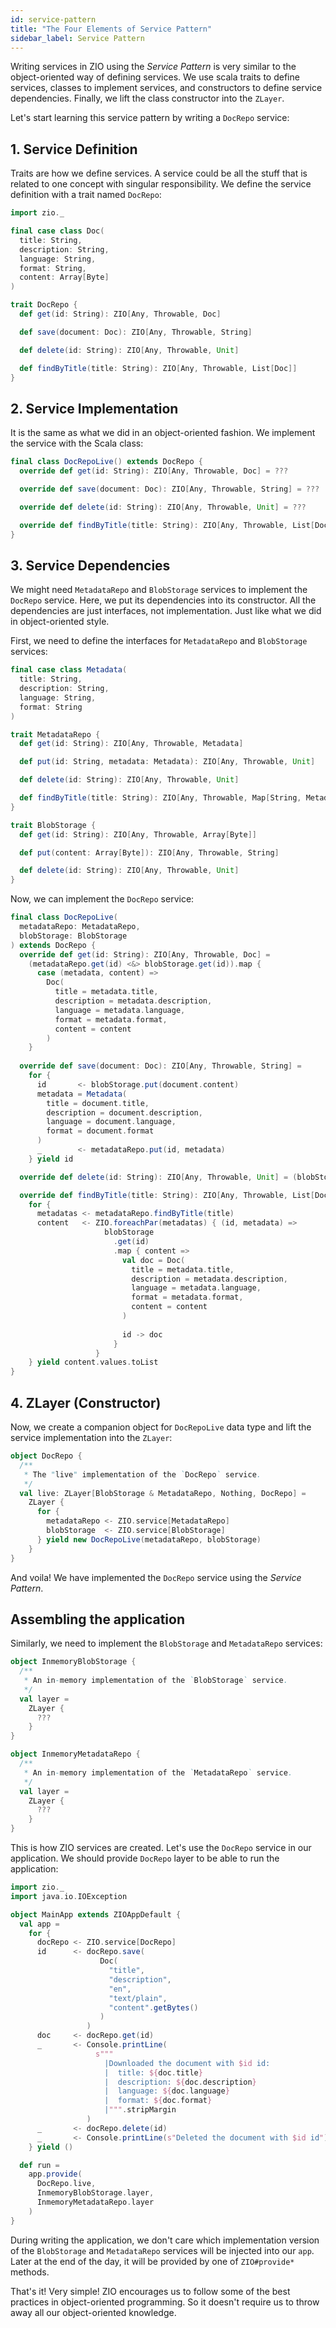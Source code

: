 ```yaml
---
id: service-pattern
title: "The Four Elements of Service Pattern"
sidebar_label: Service Pattern
---
```


Writing services in ZIO using the _Service Pattern_ is very similar to the object-oriented way of defining services. We use scala traits to define services, classes to implement services, and constructors to define service dependencies. Finally, we lift the class constructor into the `ZLayer`.

Let's start learning this service pattern by writing a `DocRepo` service:

## 1. Service Definition

Traits are how we define services. A service could be all the stuff that is related to one concept with singular responsibility. We define the service definition with a trait named `DocRepo`:

```scala mdoc:silent
import zio._

final case class Doc(
  title: String,
  description: String,
  language: String,
  format: String,
  content: Array[Byte]
)

trait DocRepo {
  def get(id: String): ZIO[Any, Throwable, Doc]

  def save(document: Doc): ZIO[Any, Throwable, String]

  def delete(id: String): ZIO[Any, Throwable, Unit]

  def findByTitle(title: String): ZIO[Any, Throwable, List[Doc]]
}
```

## 2. Service Implementation

It is the same as what we did in an object-oriented fashion. We implement the service with the Scala class:

```scala mdoc:compile-only
final class DocRepoLive() extends DocRepo {
  override def get(id: String): ZIO[Any, Throwable, Doc] = ???

  override def save(document: Doc): ZIO[Any, Throwable, String] = ???

  override def delete(id: String): ZIO[Any, Throwable, Unit] = ???

  override def findByTitle(title: String): ZIO[Any, Throwable, List[Doc]] = ???
}
```

## 3. Service Dependencies

We might need `MetadataRepo` and `BlobStorage` services to implement the `DocRepo` service. Here, we put its dependencies into its constructor. All the dependencies are just interfaces, not implementation. Just like what we did in object-oriented style.

First, we need to define the interfaces for `MetadataRepo` and `BlobStorage` services:

```scala mdoc:silent
final case class Metadata(
  title: String,
  description: String,
  language: String,
  format: String
)

trait MetadataRepo {
  def get(id: String): ZIO[Any, Throwable, Metadata]

  def put(id: String, metadata: Metadata): ZIO[Any, Throwable, Unit]

  def delete(id: String): ZIO[Any, Throwable, Unit]

  def findByTitle(title: String): ZIO[Any, Throwable, Map[String, Metadata]]
}

trait BlobStorage {
  def get(id: String): ZIO[Any, Throwable, Array[Byte]]

  def put(content: Array[Byte]): ZIO[Any, Throwable, String]

  def delete(id: String): ZIO[Any, Throwable, Unit]
}
```

Now, we can implement the `DocRepo` service:

```scala mdoc:silent
final class DocRepoLive(
  metadataRepo: MetadataRepo,
  blobStorage: BlobStorage
) extends DocRepo {
  override def get(id: String): ZIO[Any, Throwable, Doc] =
    (metadataRepo.get(id) <&> blobStorage.get(id)).map {
      case (metadata, content) =>
        Doc(
          title = metadata.title,
          description = metadata.description,
          language = metadata.language,
          format = metadata.format,
          content = content
        )
    }
    
  override def save(document: Doc): ZIO[Any, Throwable, String] =
    for {
      id       <- blobStorage.put(document.content)
      metadata = Metadata(
        title = document.title,
        description = document.description,
        language = document.language,
        format = document.format
      )
      _        <- metadataRepo.put(id, metadata)
    } yield id

  override def delete(id: String): ZIO[Any, Throwable, Unit] = (blobStorage.delete(id) <&> metadataRepo.delete(id)).unit

  override def findByTitle(title: String): ZIO[Any, Throwable, List[Doc]] =
    for {
      metadatas <- metadataRepo.findByTitle(title)
      content   <- ZIO.foreachPar(metadatas) { (id, metadata) =>
                     blobStorage
                       .get(id)
                       .map { content =>
                         val doc = Doc(
                           title = metadata.title,
                           description = metadata.description,
                           language = metadata.language,
                           format = metadata.format,
                           content = content
                         )
                    
                         id -> doc
                       }
                   }
    } yield content.values.toList
}
```

## 4. ZLayer (Constructor)

Now, we create a companion object for `DocRepoLive` data type and lift the service implementation into the `ZLayer`:

```scala mdoc:silent
object DocRepo {
  /**
   * The "live" implementation of the `DocRepo` service.
   */
  val live: ZLayer[BlobStorage & MetadataRepo, Nothing, DocRepo] =
    ZLayer {
      for {
        metadataRepo <- ZIO.service[MetadataRepo]
        blobStorage  <- ZIO.service[BlobStorage]
      } yield new DocRepoLive(metadataRepo, blobStorage)
    }
}
```

And voila! We have implemented the `DocRepo` service using the _Service Pattern_.

## Assembling the application

Similarly, we need to implement the `BlobStorage` and `MetadataRepo` services:

```scala mdoc:silent
object InmemoryBlobStorage {
  /**
   * An in-memory implementation of the `BlobStorage` service.
   */
  val layer = 
    ZLayer {
      ???
    } 
}

object InmemoryMetadataRepo {
  /**
   * An in-memory implementation of the `MetadataRepo` service.
   */
  val layer = 
    ZLayer {
      ???
    }
}
```

This is how ZIO services are created. Let's use the `DocRepo` service in our application. We should provide `DocRepo` layer to be able to run the application:

```scala mdoc:compile-only
import zio._
import java.io.IOException

object MainApp extends ZIOAppDefault {
  val app =
    for {
      docRepo <- ZIO.service[DocRepo]
      id      <- docRepo.save(
                    Doc(
                      "title",
                      "description",
                      "en",
                      "text/plain",
                      "content".getBytes()
                    )
                 )
      doc     <- docRepo.get(id)
      _       <- Console.printLine(
                   s"""
                     |Downloaded the document with $id id:
                     |  title: ${doc.title}
                     |  description: ${doc.description}
                     |  language: ${doc.language}
                     |  format: ${doc.format}
                     |""".stripMargin
                 )  
      _       <- docRepo.delete(id)
      _       <- Console.printLine(s"Deleted the document with $id id")
    } yield ()

  def run =
    app.provide(
      DocRepo.live,
      InmemoryBlobStorage.layer,
      InmemoryMetadataRepo.layer
    )
}
```

During writing the application, we don't care which implementation version of the `BlobStorage` and `MetadataRepo` services will be injected into our `app`. Later at the end of the day, it will be provided by one of `ZIO#provide*` methods.

That's it! Very simple! ZIO encourages us to follow some of the best practices in object-oriented programming. So it doesn't require us to throw away all our object-oriented knowledge.
